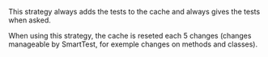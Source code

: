 This strategy always adds the tests to the cache and always gives the tests when asked.

When using this strategy, the cache is reseted each 5 changes (changes manageable by SmartTest, for exemple changes on methods and classes). 